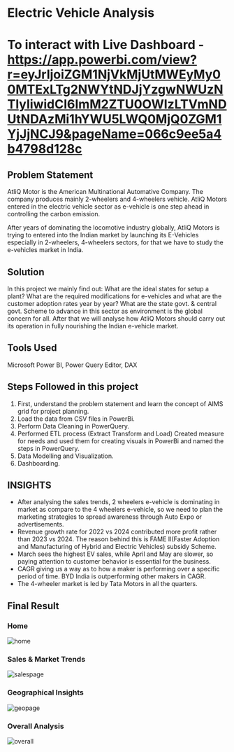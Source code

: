 
# Electric Vehicle Analysis

# To interact with Live Dashboard - https://app.powerbi.com/view?r=eyJrIjoiZGM1NjVkMjUtMWEyMy00MTExLTg2NWYtNDJjYzgwNWUzNTIyIiwidCI6ImM2ZTU0OWIzLTVmNDUtNDAzMi1hYWU5LWQ0MjQ0ZGM1YjJjNCJ9&pageName=066c9ee5a4b4798d128c


## Problem Statement


AtliQ Motor is the American Multinational Automative Company. The company produces mainly 2-wheelers and 4-wheelers vehicle.
AtliQ Motors entered in the electric vehicle sector as e-vehicle is one step ahead in controlling the carbon emission.

After years of dominating the locomotive industry globally, AtliQ Motors is trying to entered into the Indian market by launching its E-Vehicles especially in 2-wheelers, 4-wheelers sectors, for that we have to study the e-vehicles market in India.

## Solution

In this project we mainly find out: What are the ideal states for setup a plant? What are the required modifications for e-vehicles and what are the customer adoption rates year by year? What are the state govt. & central govt. Scheme to advance in this sector as environment is the global concern for all.
After that we will analyse how AtliQ Motors should carry out its operation in fully nourishing the Indian e-vehicle market.

## Tools Used

Microsoft Power BI, Power Query Editor, DAX

## Steps Followed in this project

1. First, understand the problem statement and learn the concept of AIMS grid for project planning.
2. Load the data from CSV files in PowerBi.
3. Perform Data Cleaning in PowerQuery.
4. Performed ETL process (Extract Transform and Load) Created measure for needs and used them for creating visuals in PowerBi and named the steps in PowerQuery.
5. Data Modelling and Visualization.
6. Dashboarding.

## INSIGHTS

- After analysing the sales trends, 2 wheelers e-vehicle is dominating in market as compare to the 4 wheelers e-vehicle, so we need to plan the marketing strategies to spread awareness through Auto Expo or advertisements.
- Revenue growth rate for 2022 vs 2024 contributed more profit rather than 2023 vs 2024. The reason behind this is FAME II(Faster Adoption and Manufacturing of Hybrid and Electric Vehicles) subsidy Scheme.
- March sees the highest EV sales, while April and May are slower, so paying attention to customer behavior is essential for the business.
- CAGR  giving us a way as to how a maker is performing over a specific period of time. BYD India is outperforming other makers in CAGR.
- The 4-wheeler market is led by Tata Motors in all the quarters.


## Final Result

### Home

![home](https://github.com/user-attachments/assets/3c67d817-646b-4302-8810-9788eaaaddd9)

### Sales & Market Trends

![salespage](https://github.com/user-attachments/assets/3fbb91e1-d8a7-45cb-9343-432163c76b53)

### Geographical Insights

![geopage](https://github.com/user-attachments/assets/7b0dd1b8-470c-4982-86ef-7f1262d3fd2f)

### Overall Analysis

![overall](https://github.com/user-attachments/assets/d61fa04b-6c0a-4295-87e9-b965682a399e)
